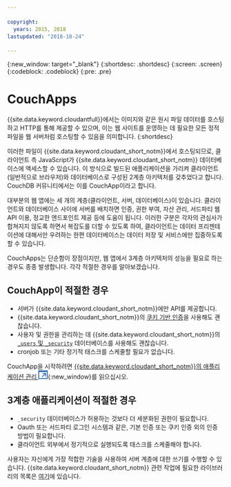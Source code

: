 ```yaml
---

copyright:
  years: 2015, 2018
lastupdated: "2018-10-24"

---
```


{:new_window: target="_blank"}
{:shortdesc: .shortdesc}
{:screen: .screen}
{:codeblock: .codeblock}
{:pre: .pre}

<!-- Acrolinx: 2018-05-07 -->

# CouchApps

{{site.data.keyword.cloudantfull}}에서는 이미지와 같은 원시 파일 데이터를 호스팅하고 HTTP를 통해 제공할 수 있으며, 이는 웹 사이트를 운영하는 데 필요한 모든 정적 파일을 웹 서버처럼 호스팅할 수 있음을 의미합니다.
{:shortdesc}

이러한 파일이 {{site.data.keyword.cloudant_short_notm}}에서 호스팅되므로,
클라이언트 측 JavaScript가 {{site.data.keyword.cloudant_short_notm}} 데이터베이스에 액세스할 수 있습니다.
이 방식으로 빌드된 애플리케이션을 가리켜 클라이언트(일반적으로 브라우저)와
데이터베이스로 구성된 2계층 아키텍처를 갖추었다고 합니다.
CouchDB 커뮤니티에서는 이를 CouchApp이라고 합니다.

대부분의 웹 앱에는 세 개의 계층(클라이언트, 서버, 데이터베이스)이 있습니다.
클라이언트와 데이터베이스 사이에 서버를 배치하면 인증, 권한 부여, 자산 관리, 서드파티 웹 API 이용, 정교한 엔드포인트 제공 등에 도움이 됩니다.
이러한 구분은 각자의 관심사가 합쳐지지 않도록 하면서 복잡도를 더할 수 있도록 하여, 클라이언트는 데이터 프리젠테이션에 대해서만 우려하는 한편
데이터베이스는 데이터 저장 및 서비스에만 집중하도록 할 수 있습니다.

CouchApps는 단순함이 장점이지만, 웹 앱에서 3계층 아키텍처의 성능을 필요로 하는 경우도 종종 발생합니다.
각각 적절한 경우를 알아보겠습니다.

## CouchApp이 적절한 경우

-   서버가 {{site.data.keyword.cloudant_short_notm}}에만 API를 제공합니다.
-   {{site.data.keyword.cloudant_short_notm}}의 [쿠키 기반 인증](../api/authentication.html)을 사용해도 괜찮습니다.
-   사용자 및 권한을 관리하는 데 {{site.data.keyword.cloudant_short_notm}}의 [`_users` 및 `_security`](../api/authorization.html) 데이터베이스를 사용해도 괜찮습니다.
-   cronjob 또는 기타 정기적 태스크를 스케줄할 필요가 없습니다.

CouchApp을 시작하려면 [{{site.data.keyword.cloudant_short_notm}}의 애플리케이션 관리 ![외부 링크 아이콘](../images/launch-glyph.svg "외부 링크 아이콘")](https://cloudant.com/blog/app-management/){:new_window}를 읽으십시오.

## 3계층 애플리케이션이 적절한 경우

-   `_security` 데이터베이스가 허용하는 것보다 더 세분화된 권한이 필요합니다.
-   Oauth 또는 서드파티 로그인 시스템과 같은, 기본 인증 또는 쿠키 인증 외의 인증 방법이 필요합니다.
-   클라이언트 외부에서 정기적으로 실행되도록 태스크를 스케줄해야 합니다.

사용자는 자신에게 가장 적합한 기술을 사용하여 서버 계층에 대한 쓰기를 수행할 수 있습니다.
{{site.data.keyword.cloudant_short_notm}} 관련 작업에 필요한 라이브러리의 목록은 [여기](../libraries/index.html)에 있습니다.
